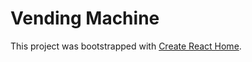 # Vending Machine

This project was bootstrapped with [Create React Home](https://github.com/facebook/create-react-app).

